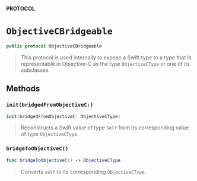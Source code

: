 **PROTOCOL**

# `ObjectiveCBridgeable`

```swift
public protocol ObjectiveCBridgeable
```

> This protocol is used internally to expose a Swift
> type to a type that is representable in Objective-C
> as the type `ObjectiveCType` or one of its subclasses.

## Methods
### `init(bridgedFromObjectiveC:)`

```swift
init(bridgedFromObjectiveC: ObjectiveCType)
```

> Reconstructs a Swift value of type `Self`
> from its corresponding value of type
> `ObjectiveCType`.

### `bridgeToObjectiveC()`

```swift
func bridgeToObjectiveC() -> ObjectiveCType
```

> Converts `self` to its corresponding
> `ObjectiveCType`.
